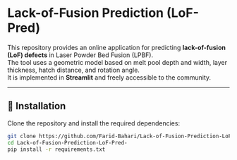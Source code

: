 # Lack-of-Fusion Prediction (LoF-Pred)

This repository provides an online application for predicting **lack-of-fusion (LoF) defects** in Laser Powder Bed Fusion (LPBF).  
The tool uses a geometric model based on melt pool depth and width, layer thickness, hatch distance, and rotation angle.  
It is implemented in **Streamlit** and freely accessible to the community.

---

## 🔧 Installation
Clone the repository and install the required dependencies:

```bash
git clone https://github.com/Farid-Bahari/Lack-of-Fusion-Prediction-LoF-Pred-.git
cd Lack-of-Fusion-Prediction-LoF-Pred-
pip install -r requirements.txt
